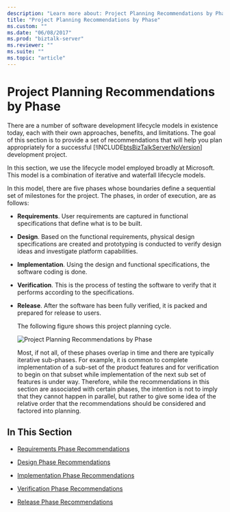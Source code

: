 ```yaml
---
description: "Learn more about: Project Planning Recommendations by Phase"
title: "Project Planning Recommendations by Phase"
ms.custom: ""
ms.date: "06/08/2017"
ms.prod: "biztalk-server"
ms.reviewer: ""
ms.suite: ""
ms.topic: "article"
---
```

# Project Planning Recommendations by Phase
There are a number of software development lifecycle models in existence today, each with their own approaches, benefits, and limitations. The goal of this section is to provide a set of recommendations that will help you plan appropriately for a successful [!INCLUDE[btsBizTalkServerNoVersion](../includes/btsbiztalkservernoversion-md.md)] development project.  
  
 In this section, we use the lifecycle model employed broadly at Microsoft. This model is a combination of iterative and waterfall lifecycle models.  
  
 In this model, there are five phases whose boundaries define a sequential set of milestones for the project. The phases, in order of execution, are as follows:  
  
- **Requirements**. User requirements are captured in functional specifications that define what is to be built.  
  
- **Design**. Based on the functional requirements, physical design specifications are created and prototyping is conducted to verify design ideas and investigate platform capabilities.  
  
- **Implementation**. Using the design and functional specifications, the software coding is done.  
  
- **Verification**. This is the process of testing the software to verify that it performs according to the specifications.  
  
- **Release**. After the software has been fully verified, it is packed and prepared for release to users.  
  
  The following figure shows this project planning cycle.  
  
  ![Project Planning Recommendations by Phase](../core/media/planningbyphase.gif "PlanningByPhase")  
  
  Most, if not all, of these phases overlap in time and there are typically iterative sub-phases. For example, it is common to complete implementation of a sub-set of the product features and for verification to begin on that subset while implementation of the next sub set of features is under way. Therefore, while the recommendations in this section are associated with certain phases, the intention is not to imply that they cannot happen in parallel, but rather to give some idea of the relative order that the recommendations should be considered and factored into planning.  
  
## In This Section  
  
-   [Requirements Phase Recommendations](../core/requirements-phase-recommendations.md)  
  
-   [Design Phase Recommendations](../core/design-phase-recommendations.md)  
  
-   [Implementation Phase Recommendations](../core/implementation-phase-recommendations.md)  
  
-   [Verification Phase Recommendations](../core/verification-phase-recommendations.md)  
  
-   [Release Phase Recommendations](../core/release-phase-recommendations.md)
